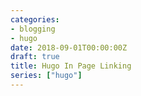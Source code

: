 ```yaml
---
categories:
- blogging
- hugo
date: 2018-09-01T00:00:00Z
draft: true
title: Hugo In Page Linking
series: ["hugo"]
---
```

